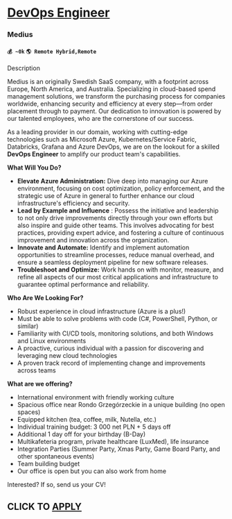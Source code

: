 # [DevOps Engineer](https://www.remotewlb.com/apply/devops-engineer-89097)  
### Medius  
#### `💰 ~0k` `🌎 Remote Hybrid,Remote`  

Description

Medius is an originally Swedish SaaS company, with a footprint across Europe, North America, and Australia. Specializing in cloud-based spend management solutions, we transform the purchasing process for companies worldwide, enhancing security and efficiency at every step—from order placement through to payment. Our dedication to innovation is powered by our talented employees, who are the cornerstone of our success.

As a leading provider in our domain, working with cutting-edge technologies such as Microsoft Azure, Kubernetes/Service Fabric, Databricks, Grafana and Azure DevOps, we are on the lookout for a skilled **DevOps Engineer** to amplify our product team's capabilities.

**What Will You Do?**

  * **Elevate Azure Administration:** Dive deep into managing our Azure environment, focusing on cost optimization, policy enforcement, and the strategic use of Azure in general to further enhance our cloud infrastructure's efficiency and security. 
  * **Lead by Example and Influence** : Possess the initiative and leadership to not only drive improvements directly through your own efforts but also inspire and guide other teams. This involves advocating for best practices, providing expert advice, and fostering a culture of continuous improvement and innovation across the organization. 
  * **Innovate and Automate:** Identify and implement automation opportunities to streamline processes, reduce manual overhead, and ensure a seamless deployment pipeline for new software releases. 
  * **Troubleshoot and Optimize:** Work hands on with monitor, measure, and refine all aspects of our most critical applications and infrastructure to guarantee optimal performance and reliability. 

**Who Are We Looking For?**

  * Robust experience in cloud infrastructure (Azure is a plus!)
  * Must be able to solve problems with code (C#, PowerShell, Python, or similar) 
  * Familiarity with CI/CD tools, monitoring solutions, and both Windows and Linux environments
  * A proactive, curious individual with a passion for discovering and leveraging new cloud technologies
  * A proven track record of implementing change and improvements across teams

 **What are we offering?**

  * International environment with friendly working culture 
  * Spacious office near Rondo Grzegórzeckie in a unique building (no open spaces) 
  * Equipped kitchen (tea, coffee, milk, Nutella, etc.) 
  * Individual training budget: 3 000 net PLN + 5 days off 
  * Additional 1 day off for your birthday (B-Day) 
  * Multikafeteria program, private healthcare (LuxMed), life insurance 
  * Integration Parties (Summer Party, Xmas Party, Game Board Party, and other spontaneous events) 
  * Team building budget 
  * Our office is open but you can also work from home 

  

Interested? If so, send us your CV!

  
## CLICK TO [APPLY](https://www.remotewlb.com/apply/devops-engineer-89097)

